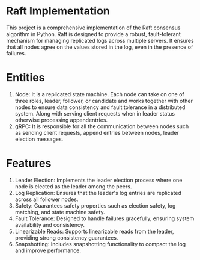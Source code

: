# Raft Implementation
This project is a comprehensive implementation of the Raft consensus algorithm in Python. Raft is designed to provide a robust, fault-tolerant mechanism for managing replicated logs across multiple servers. It ensures that all nodes agree on the values stored in the log, even in the presence of failures.

# Entities
1) Node: It is a replicated state machine. Each node can take on one of three roles, leader, follower, or candidate and works together with other nodes to ensure data consistency and fault tolerance in a distributed system. Along with serving client requests when in leader status otherwise processing appendentries.
2) gRPC: It is responsible for all the communication between nodes such as sending client requests, append entries between nodes, leader election messages.

# Features
1) Leader Election: Implements the leader election process where one node is elected as the leader among the peers.
2) Log Replication: Ensures that the leader's log entries are replicated across all follower nodes.
3) Safety: Guarantees safety properties such as election safety, log matching, and state machine safety.
4) Fault Tolerance: Designed to handle failures gracefully, ensuring system availability and consistency.
5) Linearizable Reads: Supports linearizable reads from the leader, providing strong consistency guarantees.
6) Snapshotting: Includes snapshotting functionality to compact the log and improve performance.

